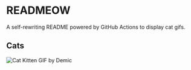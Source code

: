 # READMEOW

A self-rewriting README powered by GitHub Actions to display cat gifs.

## Cats

![Cat Kitten GIF by Demic](https://media4.giphy.com/media/3oriO0OEd9QIDdllqo/200.gif?cid=9acd02danhrzrwx4toszg5sl9xxnnx9f83jtweli8rw45jbm&ep=v1_gifs_search&rid=200.gif&ct=g)
